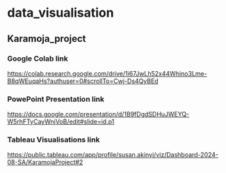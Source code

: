 # data_visualisation
## Karamoja_project
### Google Colab link
https://colab.research.google.com/drive/1i67JwLh52x44Whino3Lme-B8qWEuqaHs?authuser=0#scrollTo=Cwj-Ds4QyBEd
 ### PowePoint Presentation link 
https://docs.google.com/presentation/d/1B9fDgdSDHuJWEYQ-W5rhFTyCayWnjVoB/edit#slide=id.p1
 ### Tableau Visualisations link
https://public.tableau.com/app/profile/susan.akinyi/viz/Dashboard-2024-08-SA/KaramojaProject#2
